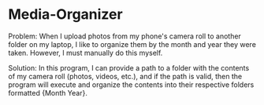 # Media-Organizer
Problem: When I upload photos from my phone's camera roll to another folder on my laptop, I like to organize them by the month and year they were taken. However, I must manually do this myself.

Solution: In this program, I can provide a path to a folder with the contents of my camera roll (photos, videos, etc.), and if the path is valid, then the program will execute and organize the contents into their respective folders formatted {Month Year}.
